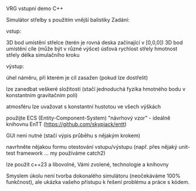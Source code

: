 VRG vstupní demo C++

Simulátor střelby s použitím vnější balistiky
Zadání:


vstup:

3D bod umístění střelce (terén je rovná deska začínající v [0,0,0])
3D bod umístění cíle (může být v různé výšce)
úsťová rychlost střely
hmotnost střely
délka simulačního kroku



výstup:

úhel náměru, při kterém je cíl zasažen (pokud lze dostřelit)



lze zanedbat veškeré složitosti (stačí jednoduchá fyzika hmotného bodu v konstantním gravitačním poli)


atmosféru lze uvažovat s konstantní hustotou ve všech výškách


použijte ECS (Entity-Component-System) "návrhový vzor" - ideálně knihovnu EnTT (https://github.com/skypjack/entt)


GUI není nutné (stačí výpis průběhu s nějakým krokem)


navrhněte nějakou formu otestování vstupu/výstupu (např. přes nějaký unit-test framework ... my používáme catch2)


lze použít c++23 a libovolné, Vámi zvolené, technologie a knihovny


Smyslem úkolu není tvorba dokonalého simulátoru (neočekáváme 100% funkčnost), ale ukázka vašeho přístupu k řešení problému a práce s kódem.

